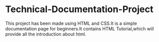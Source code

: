 # Technical-Documentation-Project
This project has been made using HTML and CSS.It is a simple documentation page for beginners.It contains 
HTML Tutorial,which will provide all the introduction about html.
